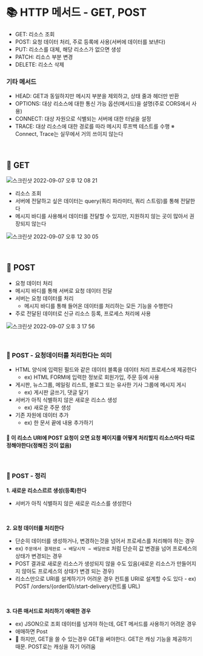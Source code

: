 # 📚 HTTP 메서드 - GET, POST
- GET: 리소스 조회
- POST: 요청 데이터 처리, 주로 등록에 사용(서버에 데이터를 보낸다) 
- PUT: 리소스를 대체, 해당 리소스가 없으면 생성 
- PATCH: 리소스 부분 변경
- DELETE: 리소스 삭제

### 기타 메서드
- HEAD: GET과 동일하지만 메시지 부분을 제외하고, 상태 줄과 헤더만 반환 
- OPTIONS: 대상 리소스에 대한 통신 가능 옵션(메서드)을 설명(주로 CORS에서 사용)
- CONNECT: 대상 자원으로 식별되는 서버에 대한 터널을 설정
- TRACE: 대상 리소스에 대한 경로를 따라 메시지 루프백 테스트를 수행
※ Connect, Trace는 실무에서 거의 쓰이지 않는다

<br>


## 🔎 GET

![스크린샷 2022-09-07 오후 12 08 21](https://user-images.githubusercontent.com/101084642/188779999-536b83ee-c216-47d5-a4b9-2cdec125e6b6.png)

- 리소스 조회
- 서버에 전달하고 싶은 데이터는 query(쿼리 파라미터, 쿼리 스트링)를 통해 전달한다
- 메시지 바디를 사용해서 데이터를 전달할 수 있지만, 지원하지 않는 곳이 많아서 권장되지 않는다

![스크린샷 2022-09-07 오후 12 30 05](https://user-images.githubusercontent.com/101084642/188782487-85ccf530-2e66-41e9-883d-17d6f5da27b8.png)



<br>

## 🔎 POST
- 요청 데이터 처리
- 메시지 바디를 통해 서버로 요청 데이터 전달
- 서버는 요청 데이터를 처리
  - 메시지 바디를 통해 들어온 데이터를 처리하는 모든 기능을 수행한다
- 주로 전달된 데이터로 신규 리소스 등록, 프로세스 처리에 사용  

![스크린샷 2022-09-07 오후 3 17 56](https://user-images.githubusercontent.com/101084642/188803009-186be3c8-1ad2-4396-87bd-52c4406beeb8.png)

<br>

### 📌 POST - 요청데이터를 처리한다는 의미
- HTML 양식에 입력된 필드와 같은 데이터 블록을 데이터 처리 프로세스에 제공한다
  - ex) HTML FORM에 입력한 정보로 회원가입, 주문 등에 사용
- 게시판, 뉴스그룹, 메일링 리스트, 블로그 또는 유사한 기사 그룹에 메시지 게시
  - ex) 게시판 글쓰기, 댓글 달기
- 서버가 아직 식별하지 않은 새로운 리소스 생성
  - ex) 새로운 주문 생성
- 기존 자원에 데이터 추가
  - ex) 한 문서 끝에 내용 추가하기 <br>
#### 🌟 이 리소스 URI에 POST 요청이 오면 요청 페이지를 어떻게 처리할지 리소스마다 따로 정해야한다(정해진 것이 없음)

<br>

### 📌 POST - 정리
**1. 새로운 리소스르르 생성(등록)한다** 
  - 서버가 아직 식별하지 않은 새로운 리소스를 생성한다  <br>

<br>

**2.  요청 데이터를 처리한다**  
  -  단순히 데이터를 생성하거나, 변경하는것을 넘어서 프로세스를 처리해야 하는 경우
  -  ex) `주문에서 결제완료 → 배달시작 → 배달완료` 처럼 단순히 값 변경을 넘어 프로세스의 상태가 변경되는 경우
  -  POST 결과로 새로운 리소스가 생성되지 않을 수도 있음(새로운 리소스가 만들어지지 않아도 프로세스의 상태가 변경 되는 경우)
  -  리소스만으로 URI를 설계하기가 어려운 경우 컨트롤 URI로 설계할 수도 있다
    - ex) POST /orders/{orderID}/start-delivery(컨트롤 URL)    <br>

<br>

**3. 다른 매서드로 처리하기 애매한 경우**  
  - ex) JSON으로 조회 데이터를 넘겨야 하는데, GET 메서드를 사용하기 어려운 경우
  - 애매하면 Post 
  - 🌟 하지만, GET을 쓸 수 있는경우 GET을 써야한다. GET은 캐싱 기능을 제공하기 때문. POST로는 캐싱을 하기 어려움



